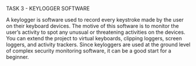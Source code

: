 TASK 3 - KEYLOGGER SOFTWARE

A keylogger is software used to record every keystroke made by the user on their keyboard devices.
The motive of this software is to monitor the user’s activity to spot any unusual or threatening activities on the devices. You can extend the project to virtual keyboards, clipping loggers, screen
loggers, and activity trackers. Since keyloggers are used at the ground level of complex security monitoring software, it can be a good start for a beginner.
